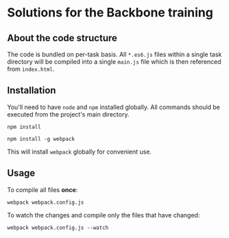 # Solutions for the Backbone training

## About the code structure

The code is bundled on per-task basis. All `*.es6.js` files within a single task directory will be compiled into a single `main.js` file which is then referenced from `index.html`.

## Installation

You'll need to have `node` and `npm` installed globally. All commands should be executed from the project's main directory.

```
npm install
```
```
npm install -g webpack
```
This will install `webpack` globally for convenient use.

## Usage

To compile all files **once**:
```
webpack webpack.config.js
```

To watch the changes and compile only the files that have changed:
```
webpack webpack.config.js --watch
```
